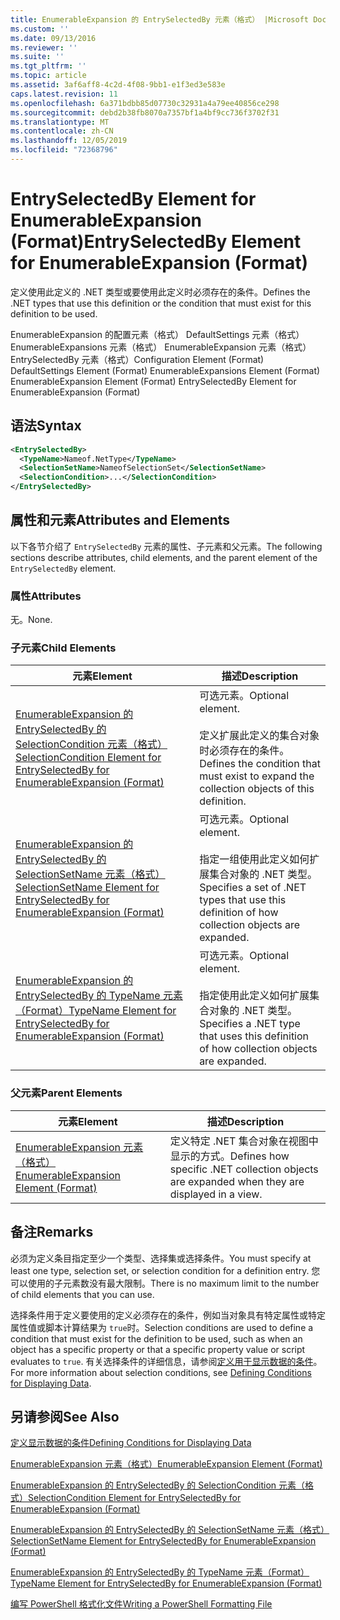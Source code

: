 ```yaml
---
title: EnumerableExpansion 的 EntrySelectedBy 元素（格式） |Microsoft Docs
ms.custom: ''
ms.date: 09/13/2016
ms.reviewer: ''
ms.suite: ''
ms.tgt_pltfrm: ''
ms.topic: article
ms.assetid: 3af6aff8-4c2d-4f08-9bb1-e1f3ed3e583e
caps.latest.revision: 11
ms.openlocfilehash: 6a371bdbb85d07730c32931a4a79ee40856ce298
ms.sourcegitcommit: debd2b38fb8070a7357bf1a4bf9cc736f3702f31
ms.translationtype: MT
ms.contentlocale: zh-CN
ms.lasthandoff: 12/05/2019
ms.locfileid: "72368796"
---
```

# <a name="entryselectedby-element-for-enumerableexpansion-format"></a><span data-ttu-id="90c6a-102">EntrySelectedBy Element for EnumerableExpansion (Format)</span><span class="sxs-lookup"><span data-stu-id="90c6a-102">EntrySelectedBy Element for EnumerableExpansion (Format)</span></span>

<span data-ttu-id="90c6a-103">定义使用此定义的 .NET 类型或要使用此定义时必须存在的条件。</span><span class="sxs-lookup"><span data-stu-id="90c6a-103">Defines the .NET types that use this definition or the condition that must exist for this definition to be used.</span></span>

<span data-ttu-id="90c6a-104">EnumerableExpansion 的配置元素（格式） DefaultSettings 元素（格式） EnumerableExpansions 元素（格式） EnumerableExpansion 元素（格式） EntrySelectedBy 元素（格式）</span><span class="sxs-lookup"><span data-stu-id="90c6a-104">Configuration Element (Format) DefaultSettings Element (Format) EnumerableExpansions Element (Format) EnumerableExpansion Element (Format) EntrySelectedBy Element for EnumerableExpansion (Format)</span></span>

## <a name="syntax"></a><span data-ttu-id="90c6a-105">语法</span><span class="sxs-lookup"><span data-stu-id="90c6a-105">Syntax</span></span>

```xml
<EntrySelectedBy>
  <TypeName>Nameof.NetType</TypeName>
  <SelectionSetName>NameofSelectionSet</SelectionSetName>
  <SelectionCondition>...</SelectionCondition>
</EntrySelectedBy>
```

## <a name="attributes-and-elements"></a><span data-ttu-id="90c6a-106">属性和元素</span><span class="sxs-lookup"><span data-stu-id="90c6a-106">Attributes and Elements</span></span>

<span data-ttu-id="90c6a-107">以下各节介绍了 `EntrySelectedBy` 元素的属性、子元素和父元素。</span><span class="sxs-lookup"><span data-stu-id="90c6a-107">The following sections describe attributes, child elements, and the parent element of the `EntrySelectedBy` element.</span></span>

### <a name="attributes"></a><span data-ttu-id="90c6a-108">属性</span><span class="sxs-lookup"><span data-stu-id="90c6a-108">Attributes</span></span>

<span data-ttu-id="90c6a-109">无。</span><span class="sxs-lookup"><span data-stu-id="90c6a-109">None.</span></span>

### <a name="child-elements"></a><span data-ttu-id="90c6a-110">子元素</span><span class="sxs-lookup"><span data-stu-id="90c6a-110">Child Elements</span></span>

|<span data-ttu-id="90c6a-111">元素</span><span class="sxs-lookup"><span data-stu-id="90c6a-111">Element</span></span>|<span data-ttu-id="90c6a-112">描述</span><span class="sxs-lookup"><span data-stu-id="90c6a-112">Description</span></span>|
|-------------|-----------------|
|[<span data-ttu-id="90c6a-113">EnumerableExpansion 的 EntrySelectedBy 的 SelectionCondition 元素（格式）</span><span class="sxs-lookup"><span data-stu-id="90c6a-113">SelectionCondition Element for EntrySelectedBy for EnumerableExpansion (Format)</span></span>](./selectioncondition-element-for-entryselectedby-for-enumerableexpansion-format.md)|<span data-ttu-id="90c6a-114">可选元素。</span><span class="sxs-lookup"><span data-stu-id="90c6a-114">Optional element.</span></span><br /><br /> <span data-ttu-id="90c6a-115">定义扩展此定义的集合对象时必须存在的条件。</span><span class="sxs-lookup"><span data-stu-id="90c6a-115">Defines the condition that must exist to expand the collection objects of this definition.</span></span>|
|[<span data-ttu-id="90c6a-116">EnumerableExpansion 的 EntrySelectedBy 的 SelectionSetName 元素（格式）</span><span class="sxs-lookup"><span data-stu-id="90c6a-116">SelectionSetName Element for EntrySelectedBy for EnumerableExpansion (Format)</span></span>](./selectionsetname-element-for-entryselectedby-for-enumerableexpansion-format.md)|<span data-ttu-id="90c6a-117">可选元素。</span><span class="sxs-lookup"><span data-stu-id="90c6a-117">Optional element.</span></span><br /><br /> <span data-ttu-id="90c6a-118">指定一组使用此定义如何扩展集合对象的 .NET 类型。</span><span class="sxs-lookup"><span data-stu-id="90c6a-118">Specifies a set of .NET types that use this definition of how collection objects are expanded.</span></span>|
|[<span data-ttu-id="90c6a-119">EnumerableExpansion 的 EntrySelectedBy 的 TypeName 元素（Format）</span><span class="sxs-lookup"><span data-stu-id="90c6a-119">TypeName Element for EntrySelectedBy for EnumerableExpansion (Format)</span></span>](./typename-element-for-entryselectedby-for-enumerableexpansion-format.md)|<span data-ttu-id="90c6a-120">可选元素。</span><span class="sxs-lookup"><span data-stu-id="90c6a-120">Optional element.</span></span><br /><br /> <span data-ttu-id="90c6a-121">指定使用此定义如何扩展集合对象的 .NET 类型。</span><span class="sxs-lookup"><span data-stu-id="90c6a-121">Specifies a .NET type that uses this definition of how collection objects are expanded.</span></span>|

### <a name="parent-elements"></a><span data-ttu-id="90c6a-122">父元素</span><span class="sxs-lookup"><span data-stu-id="90c6a-122">Parent Elements</span></span>

|<span data-ttu-id="90c6a-123">元素</span><span class="sxs-lookup"><span data-stu-id="90c6a-123">Element</span></span>|<span data-ttu-id="90c6a-124">描述</span><span class="sxs-lookup"><span data-stu-id="90c6a-124">Description</span></span>|
|-------------|-----------------|
|[<span data-ttu-id="90c6a-125">EnumerableExpansion 元素（格式）</span><span class="sxs-lookup"><span data-stu-id="90c6a-125">EnumerableExpansion Element (Format)</span></span>](./enumerableexpansion-element-format.md)|<span data-ttu-id="90c6a-126">定义特定 .NET 集合对象在视图中显示的方式。</span><span class="sxs-lookup"><span data-stu-id="90c6a-126">Defines how specific .NET collection objects are expanded when they are displayed in a view.</span></span>|

## <a name="remarks"></a><span data-ttu-id="90c6a-127">备注</span><span class="sxs-lookup"><span data-stu-id="90c6a-127">Remarks</span></span>

<span data-ttu-id="90c6a-128">必须为定义条目指定至少一个类型、选择集或选择条件。</span><span class="sxs-lookup"><span data-stu-id="90c6a-128">You must specify at least one type, selection set, or selection condition for a definition entry.</span></span> <span data-ttu-id="90c6a-129">您可以使用的子元素数没有最大限制。</span><span class="sxs-lookup"><span data-stu-id="90c6a-129">There is no maximum limit to the number of child elements that you can use.</span></span>

<span data-ttu-id="90c6a-130">选择条件用于定义要使用的定义必须存在的条件，例如当对象具有特定属性或特定属性值或脚本计算结果为 `true`时。</span><span class="sxs-lookup"><span data-stu-id="90c6a-130">Selection conditions are used to define a condition that must exist for the definition to be used, such as when an object has a specific property or that a specific property value or script evaluates to `true`.</span></span> <span data-ttu-id="90c6a-131">有关选择条件的详细信息，请参阅[定义用于显示数据的条件](./defining-conditions-for-displaying-data.md)。</span><span class="sxs-lookup"><span data-stu-id="90c6a-131">For more information about selection conditions, see [Defining Conditions for Displaying Data](./defining-conditions-for-displaying-data.md).</span></span>

## <a name="see-also"></a><span data-ttu-id="90c6a-132">另请参阅</span><span class="sxs-lookup"><span data-stu-id="90c6a-132">See Also</span></span>

[<span data-ttu-id="90c6a-133">定义显示数据的条件</span><span class="sxs-lookup"><span data-stu-id="90c6a-133">Defining Conditions for Displaying Data</span></span>](./defining-conditions-for-displaying-data.md)

[<span data-ttu-id="90c6a-134">EnumerableExpansion 元素（格式）</span><span class="sxs-lookup"><span data-stu-id="90c6a-134">EnumerableExpansion Element (Format)</span></span>](./enumerableexpansion-element-format.md)

[<span data-ttu-id="90c6a-135">EnumerableExpansion 的 EntrySelectedBy 的 SelectionCondition 元素（格式）</span><span class="sxs-lookup"><span data-stu-id="90c6a-135">SelectionCondition Element for EntrySelectedBy for EnumerableExpansion (Format)</span></span>](./selectioncondition-element-for-entryselectedby-for-enumerableexpansion-format.md)

[<span data-ttu-id="90c6a-136">EnumerableExpansion 的 EntrySelectedBy 的 SelectionSetName 元素（格式）</span><span class="sxs-lookup"><span data-stu-id="90c6a-136">SelectionSetName Element for EntrySelectedBy for EnumerableExpansion (Format)</span></span>](./selectionsetname-element-for-entryselectedby-for-enumerableexpansion-format.md)

[<span data-ttu-id="90c6a-137">EnumerableExpansion 的 EntrySelectedBy 的 TypeName 元素（Format）</span><span class="sxs-lookup"><span data-stu-id="90c6a-137">TypeName Element for EntrySelectedBy for EnumerableExpansion (Format)</span></span>](./typename-element-for-entryselectedby-for-enumerableexpansion-format.md)

[<span data-ttu-id="90c6a-138">编写 PowerShell 格式化文件</span><span class="sxs-lookup"><span data-stu-id="90c6a-138">Writing a PowerShell Formatting File</span></span>](./writing-a-powershell-formatting-file.md)
